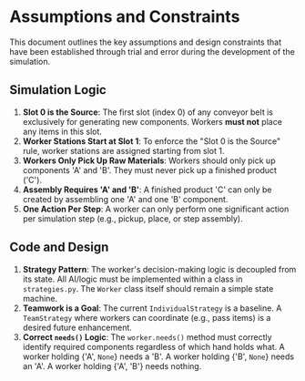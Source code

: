 # Assumptions and Constraints

This document outlines the key assumptions and design constraints that have been established through trial and error during the development of the simulation.

## Simulation Logic

1.  **Slot 0 is the Source**: The first slot (index 0) of any conveyor belt is exclusively for generating new components. Workers **must not** place any items in this slot.
2.  **Worker Stations Start at Slot 1**: To enforce the "Slot 0 is the Source" rule, worker stations are assigned starting from slot 1.
3.  **Workers Only Pick Up Raw Materials**: Workers should only pick up components 'A' and 'B'. They must never pick up a finished product ('C').
4.  **Assembly Requires 'A' and 'B'**: A finished product 'C' can only be created by assembling one 'A' and one 'B' component.
5.  **One Action Per Step**: A worker can only perform one significant action per simulation step (e.g., pickup, place, or step assembly).

## Code and Design

1.  **Strategy Pattern**: The worker's decision-making logic is decoupled from its state. All AI/logic must be implemented within a class in `strategies.py`. The `Worker` class itself should remain a simple state machine.
2.  **Teamwork is a Goal**: The current `IndividualStrategy` is a baseline. A `TeamStrategy` where workers can coordinate (e.g., pass items) is a desired future enhancement.
3.  **Correct `needs()` Logic**: The `worker.needs()` method must correctly identify required components regardless of which hand holds what. A worker holding {'A', `None`} needs a 'B'. A worker holding {'B', `None`} needs an 'A'. A worker holding {'A', 'B'} needs nothing.
